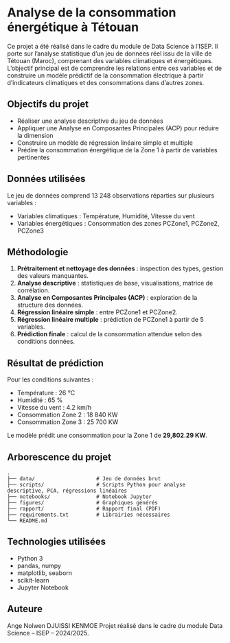 # Analyse de la consommation énergétique à Tétouan

Ce projet a été réalisé dans le cadre du module de Data Science à l’ISEP. Il porte sur l’analyse statistique d’un jeu de données réel issu de la ville de Tétouan (Maroc), comprenant des variables climatiques et énergétiques. L’objectif principal est de comprendre les relations entre ces variables et de construire un modèle prédictif de la consommation électrique à partir d’indicateurs climatiques et des consommations dans d’autres zones.

## Objectifs du projet

- Réaliser une analyse descriptive du jeu de données
- Appliquer une Analyse en Composantes Principales (ACP) pour réduire la dimension
- Construire un modèle de régression linéaire simple et multiple
- Prédire la consommation énergétique de la Zone 1 à partir de variables pertinentes

## Données utilisées

Le jeu de données comprend 13 248 observations réparties sur plusieurs variables :
- Variables climatiques : Température, Humidité, Vitesse du vent
- Variables énergétiques : Consommation des zones PCZone1, PCZone2, PCZone3

## Méthodologie

1. **Prétraitement et nettoyage des données** : inspection des types, gestion des valeurs manquantes.
2. **Analyse descriptive** : statistiques de base, visualisations, matrice de corrélation.
3. **Analyse en Composantes Principales (ACP)** : exploration de la structure des données.
4. **Régression linéaire simple** : entre PCZone1 et PCZone2.
5. **Régression linéaire multiple** : prédiction de PCZone1 à partir de 5 variables.
6. **Prédiction finale** : calcul de la consommation attendue selon des conditions données.

## Résultat de prédiction

Pour les conditions suivantes :
- Température : 26 °C
- Humidité : 65 %
- Vitesse du vent : 4.2 km/h
- Consommation Zone 2 : 18 840 KW
- Consommation Zone 3 : 25 700 KW

Le modèle prédit une consommation pour la Zone 1 de **29,802.29 KW**.

## Arborescence du projet

```
.
├── data/                    # Jeu de données brut
├── scripts/                 # Scripts Python pour analyse descriptive, PCA, régressions linéaires
├── notebooks/               # Notebook Jupyter
├── figures/                 # Graphiques générés
├── rapport/                 # Rapport final (PDF)
├── requirements.txt         # Librairies nécessaires
└── README.md

```
## Technologies utilisées

- Python 3
- pandas, numpy
- matplotlib, seaborn
- scikit-learn
- Jupyter Notebook

## Auteure

Ange Nolwen DJUISSI KENMOE
Projet réalisé dans le cadre du module Data Science – ISEP – 2024/2025.
